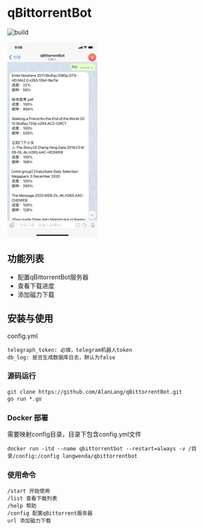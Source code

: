 # qBittorrentBot
![build](https://github.com/AlanLang/qBittorrentBot/workflows/build/badge.svg)

![](./screenshot/image.png)
## 功能列表
* 配置qBittorrentBot服务器
* 查看下载进度
* 添加磁力下载

## 安装与使用
config.yml
```
telegraph_token: 必填，telegram机器人token
db_log: 是否生成数据库日志，默认为false
```
### 源码运行
```
git clone https://github.com/AlanLang/qBittorrentBot.git
go run *.go
```
### Docker 部署
需要映射config目录，目录下包含config.yml文件
```
docker run -itd --name qbittorrentbot --restart=always -v /目录/config:/config langwenda/qbittorrentbot
```
### 使用命令
```
/start 开始使用
/list 查看下载列表
/help 帮助
/config 配置qBittorrent服务器
url 添加磁力下载
```
